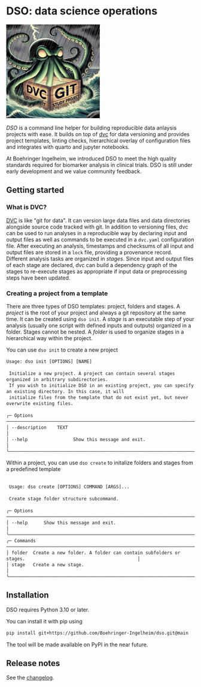 # DSO: data science operations

<img src="img/dso_kraken.jpg" alt="DSO Kraken" width="250" />

*DSO* is a command line helper for building reproducible data anlaysis projects with ease.
It builds on top of [dvc](https://github.com/iterative/dvc) for data versioning and provides project
templates, linting checks, hierarchical overlay of configuration files and integrates with quarto and jupyter notebooks.

At Boehringer Ingelheim, we introduced DSO to meet the high quality standards required for biomarker analysis
in clinical trials. DSO is still under early development and we value community feedback.

## Getting started

### What is DVC?
[DVC](https://github.com/iterative/dvc) is like "git for data". It can version large data files and data directories alongside source code tracked with git. In addition to versioning files, dvc can be used to run analyses in a reproducible way by declaring input and output files as well as commands to be executed in a `dvc.yaml` configuration file. After executing an analysis, timestamps and checksums of all input and output files are stored in a `lock` file, providing a provenance record. Different analysis tasks are organized in *stages*. Since input and output files of each stage are declared, dvc can build a dependency graph of the stages to re-execute stages as appropriate if input data or preprocessing steps have been updated.

### Creating a project from a template
There are three types of DSO templates: project, folders and stages. A *project* is the root of your project
and always a git repository at the same time. It can be created using `dso init`. A *stage* is an executable
step of your analysis (usually one script with defined inputs and outputs) organized in a folder. Stages
cannot be nested. A *folder* is used to organize stages in a hierarchical way within the project.

You can use `dso init` to create a new project
```
Usage: dso init [OPTIONS] [NAME]

 Initialize a new project. A project can contain several stages organized in arbitrary subdirectories.
 If you wish to initialize DSO in an existing project, you can specify an existing directory. In this case, it will
 initialize files from the template that do not exist yet, but never overwrite existing files.

╭─ Options ────────────────────────────────────────────────────────────────────────────────────────────────────────╮
│ --description    TEXT                                                                                            │
│ --help                 Show this message and exit.                                                               │
╰──────────────────────────────────────────────────────────────────────────────────────────────────────────────────╯
```

Within a project, you can use `dso create` to initalize folders and stages from a predefined template

```

 Usage: dso create [OPTIONS] COMMAND [ARGS]...

 Create stage folder structure subcommand.

╭─ Options ────────────────────────────────────────────────────────────────────────────────────────────────────────╮
│ --help      Show this message and exit.                                                                          │
╰──────────────────────────────────────────────────────────────────────────────────────────────────────────────────╯
╭─ Commands ───────────────────────────────────────────────────────────────────────────────────────────────────────╮
│ folder  Create a new folder. A folder can contain subfolders or stages.                                          │
│ stage   Create a new stage.                                                                                      │
╰──────────────────────────────────────────────────────────────────────────────────────────────────────────────────╯
```

## Installation

DSO requires Python 3.10 or later.

You can install it with pip using

```bash
pip install git+https://github.com/Boehringer-Ingelheim/dso.git@main
```

The tool will be made available on PyPI in the near future.

## Release notes

See the [changelog](./CHANGELOG.md).
